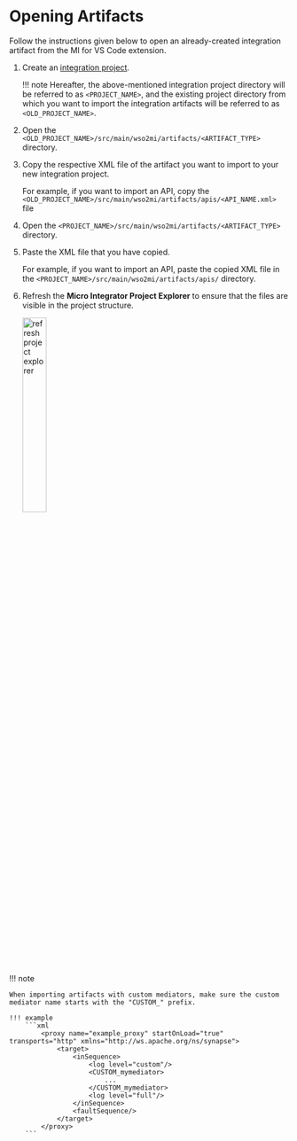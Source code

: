 # Opening Artifacts

Follow the instructions given below to open an already-created integration artifact from the MI for VS Code extension.

1. Create an [integration project]({{base_path}}/develop/create-integration-project). 

    !!! note
        Hereafter, the above-mentioned integration project directory will be referred to as `<PROJECT_NAME>`, and the existing project directory from which you want to import the integration artifacts will be referred to as `<OLD_PROJECT_NAME>`.

2. Open the `<OLD_PROJECT_NAME>/src/main/wso2mi/artifacts/<ARTIFACT_TYPE>` directory.

3. Copy the respective XML file of the artifact you want to import to your new integration project.

    For example, if you want to import an API, copy the `<OLD_PROJECT_NAME>/src/main/wso2mi/artifacts/apis/<API_NAME.xml>` file

4. Open the `<PROJECT_NAME>/src/main/wso2mi/artifacts/<ARTIFACT_TYPE>` directory.

5. Paste the XML file that you have copied.

    For example, if you want to import an API, paste the copied XML file in the `<PROJECT_NAME>/src/main/wso2mi/artifacts/apis/` directory.

6. Refresh the **Micro Integrator Project Explorer** to ensure that the files are visible in the project structure.

    <a href="{{base_path}}/assets/img/develop/create-artifacts/refresh-project-explorer.png"><img src="{{base_path}}/assets/img/develop/create-artifacts/refresh-project-explorer.png" alt="refresh project explorer" width="30%"></a>

!!! note

	When importing artifacts with custom mediators, make sure the custom mediator name starts with the "CUSTOM_" prefix. 

	!!! example 
		```xml
			<proxy name="example_proxy" startOnLoad="true" transports="http" xmlns="http://ws.apache.org/ns/synapse">
				<target>
					<inSequence>
						<log level="custom"/>
						<CUSTOM_mymediator>
							...
						</CUSTOM_mymediator>
						<log level="full"/>
					</inSequence>
					<faultSequence/>
				</target>
			</proxy> 
		```
		
